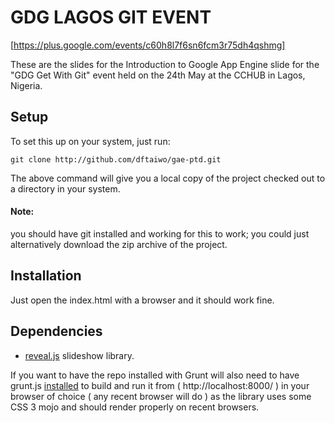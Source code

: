 # GDG LAGOS GIT EVENT
[https://plus.google.com/events/c60h8l7f6sn6fcm3r75dh4qshmg]

These are the slides for the  Introduction to Google App Engine  slide for the "GDG Get With Git" event held on the 24th May at the CCHUB in Lagos, Nigeria.

## Setup
To set this up on your system, just run:

```git clone http://github.com/dftaiwo/gae-ptd.git```

The above command will give you a local copy of the project checked out to a directory in your system.

#### Note:
you should have git installed and working for this to work; you could just alternatively download the zip archive of the project.

## Installation
Just open the index.html with a browser and it should work fine.

## Dependencies
- [reveal.js](http://github.com/hakimel/reveal.js) slideshow library.

If you want to have the repo installed with Grunt will also need to have grunt.js [installed](https://github.com/hakimel/reveal.js#installation) to build and run it from ( http://localhost:8000/ ) in your browser of choice ( any recent browser will do ) as the library uses some CSS 3 mojo and should render properly on recent browsers.

